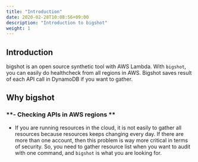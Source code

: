 ```yaml
---
title: "Introduction"
date: 2020-02-28T10:08:56+09:00
description: "Introduction to bigshot"
weight: 1
---
```


## Introduction

bigshot is an open source synthetic tool with AWS Lambda.
With `bigshot`, you can easily do healthcheck from all regions in AWS. Bigshot saves result of each API call in DynamoDB if you want to gather. 


## Why bigshot

### **- Checking APIs in AWS regions **
- If you are running resources in the cloud, it is not easily to gather all resources because resources keeps changing every day.
If there are more than one account, then this problem is way more critical in terms of security.
So, you need to gather resource list when you want to audit with one command, and `bigshot` is what you are looking for.



